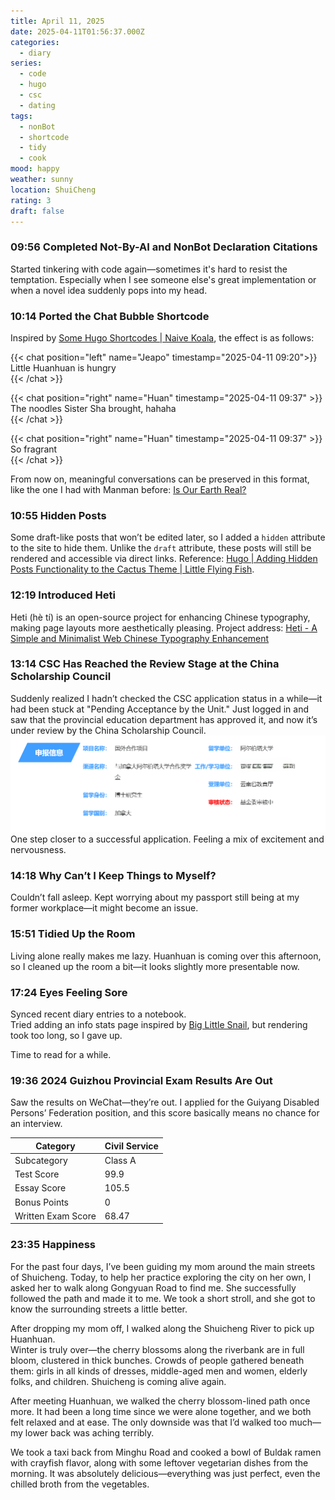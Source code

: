 ```yaml
---
title: April 11, 2025
date: 2025-04-11T01:56:37.000Z
categories:
  - diary
series:
  - code
  - hugo
  - csc
  - dating
tags:
  - nonBot
  - shortcode
  - tidy
  - cook
mood: happy
weather: sunny
location: ShuiCheng
rating: 3
draft: false
---
```


### 09:56 Completed Not-By-AI and NonBot Declaration Citations  

Started tinkering with code again—sometimes it's hard to resist the temptation. Especially when I see someone else's great implementation or when a novel idea suddenly pops into my head.  

### 10:14 Ported the Chat Bubble Shortcode  

Inspired by [Some Hugo Shortcodes | Naive Koala](https://www.xalaok.top/post/hugo-shortcodes/#%E8%81%8A%E5%A4%A9%E6%B0%94%E6%B3%A1), the effect is as follows:  

{{< chat position="left" name="Jeapo" timestamp="2025-04-11 09:20">}}  
Little Huanhuan is hungry  
{{< /chat >}}  

{{< chat position="right" name="Huan" timestamp="2025-04-11 09:37" >}}  
The noodles Sister Sha brought, hahaha  
{{< /chat >}}  

{{< chat position="right" name="Huan" timestamp="2025-04-11 09:37" >}}  
So fragrant  
{{< /chat >}}  

From now on, meaningful conversations can be preserved in this format, like the one I had with Manman before: [Is Our Earth Real?](2023/2023-06-22.en.md)  

### 10:55 Hidden Posts  

Some draft-like posts that won’t be edited later, so I added a `hidden` attribute to the site to hide them. Unlike the `draft` attribute, these posts will still be rendered and accessible via direct links. Reference: [Hugo | Adding Hidden Posts Functionality to the Cactus Theme | Little Flying Fish](https://mantyke.icu/posts/2024/hidden-posts/).  

### 12:19 Introduced Heti  

Heti (hè tí) is an open-source project for enhancing Chinese typography, making page layouts more aesthetically pleasing. Project address: [Heti - A Simple and Minimalist Web Chinese Typography Enhancement](https://sivan.github.io/heti/#intro)  

### 13:14 CSC Has Reached the Review Stage at the China Scholarship Council  

Suddenly realized I hadn’t checked the CSC application status in a while—it had been stuck at "Pending Acceptance by the Unit." Just logged in and saw that the provincial education department has approved it, and now it’s under review by the China Scholarship Council.  
![](../../../../static/images/diary/CSC审核进度-基金委审核中.png)  
One step closer to a successful application. Feeling a mix of excitement and nervousness.  

### 14:18 Why Can’t I Keep Things to Myself?  

Couldn’t fall asleep. Kept worrying about my passport still being at my former workplace—it might become an issue.  

### 15:51 Tidied Up the Room  

Living alone really makes me lazy. Huanhuan is coming over this afternoon, so I cleaned up the room a bit—it looks slightly more presentable now.  

### 17:24 Eyes Feeling Sore  

Synced recent diary entries to a notebook.  
Tried adding an info stats page inspired by [Big Little Snail](https://www.eallion.com/stats/), but rendering took too long, so I gave up.  

Time to read for a while.  

### 19:36 2024 Guizhou Provincial Exam Results Are Out  

Saw the results on WeChat—they’re out. I applied for the Guiyang Disabled Persons’ Federation position, and this score basically means no chance for an interview.  

| Category           | Civil Service |
| ------------------ | ------------- |
| Subcategory        | Class A       |
| Test Score         | 99.9          |
| Essay Score        | 105.5         |
| Bonus Points       | 0             |
| Written Exam Score | 68.47         |

### 23:35 Happiness  

For the past four days, I’ve been guiding my mom around the main streets of Shuicheng. Today, to help her practice exploring the city on her own, I asked her to walk along Gongyuan Road to find me. She successfully followed the path and made it to me. We took a short stroll, and she got to know the surrounding streets a little better.  

After dropping my mom off, I walked along the Shuicheng River to pick up Huanhuan.  
Winter is truly over—the cherry blossoms along the riverbank are in full bloom, clustered in thick bunches. Crowds of people gathered beneath them: girls in all kinds of dresses, middle-aged men and women, elderly folks, and children. Shuicheng is coming alive again.  

After meeting Huanhuan, we walked the cherry blossom-lined path once more. It had been a long time since we were alone together, and we both felt relaxed and at ease. The only downside was that I’d walked too much—my lower back was aching terribly.

We took a taxi back from Minghu Road and cooked a bowl of Buldak ramen with crayfish flavor, along with some leftover vegetarian dishes from the morning. It was absolutely delicious—everything was just perfect, even the chilled broth from the vegetables.

